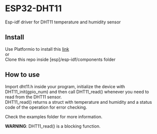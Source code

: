 # ESP32-DHT11
Esp-idf driver for DHT11 temperature and humidity sensor

## Install
Use Platformio to install this [link](https://platformio.org/lib/show/5817/ESP32-DHT11)<br/>
or <br/>
Clone this repo inside [esp]/esp-idf/components folder

## How to use
Import dht11.h inside your program, initialize the device with DHT11_init(gpio_num) and then call DHT11_read() whenever you need to read from the DHT11 sensor.<br/>
DHT11_read() returns a struct with temperature and humidity and a status code of the operation for error checking.<br/>

Check the examples folder for more information.

<b>WARNING</b>: DHT11_read() is a blocking function.
